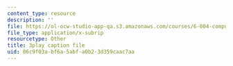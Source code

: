 ```yaml
---
content_type: resource
description: ''
file: https://ol-ocw-studio-app-qa.s3.amazonaws.com/courses/6-004-computation-structures-spring-2017/06c9f03abf6a5abfa0b23d359caac7aa_Bzqpuuoq4bI.vtt
file_type: application/x-subrip
resourcetype: Other
title: 3play caption file
uid: 06c9f03a-bf6a-5abf-a0b2-3d359caac7aa
---
```

